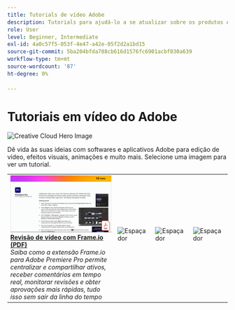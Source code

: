```yaml
---
title: Tutorials de vídeo Adobe
description: Tutorials para ajudá-lo a se atualizar sobre os produtos Adobe DVA
role: User
level: Beginner, Intermediate
exl-id: 4a0c57f5-053f-4e47-a42e-05f2d2a1bd15
source-git-commit: 5ba204bfda788cb616d1576fc6901acbf030a639
workflow-type: tm+mt
source-wordcount: '87'
ht-degree: 0%

---
```


# Tutoriais em vídeo do Adobe

![Creative Cloud Hero Image](../assets/CCEbanner-DVA.png)

Dê vida às suas ideias com softwares e aplicativos Adobe para edição de vídeo, efeitos visuais, animações e muito mais. Selecione uma imagem para ver um tutorial.

<table>
<tr>
 <td>
   <a href="video-review-frame-io.md">
      <img alt="Revisão de vídeo com Frame-io" src="assets/Videoreviewwithframe.png" />
   </a>
    <div>
   <a href="video-review-frame-io.md"><strong>Revisão de vídeo com Frame.io (PDF)</strong></a>
    </div>
    <em>Saiba como a extensão Frame.io para Adobe Premiere Pro permite centralizar e compartilhar ativos, receber comentários em tempo real, monitorar revisões e obter aprovações mais rápidas, tudo isso sem sair da linha do tempo </em>
    <br>
  </td>
  <td>
    <img alt="Espaçador" src="../assets/acrobat_PDF_whitespacer_96.png" />
    <div>
    <br>
  </td>
  <td>
    <img alt="Espaçador" src="../assets/acrobat_PDF_whitespacer_96.png" />
    <div>
    <br>
  </td>
  <td>
    <img alt="Espaçador" src="../assets/acrobat_PDF_whitespacer_96.png" />
    <div>
    <br>
  </td>
</tr>
</table>
